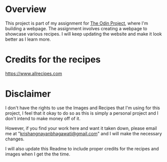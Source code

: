 # Overview

This project is part of my assignment for [The Odin Project](https://www.theodinproject.com), where I'm building a webpage. The assignment involves creating a webpage to showcase various recipes. I will keep updating the website and make it look better as I learn more.

# Credits for the recipes
https://www.allrecipes.com

# Disclaimer
I don't have the rights to use the Images and Recipes that I'm using for this project, I feel that it okay to do so as this is simply a personal project and I don't intend to make money off of it.

However, if you find your work here and want it taken down, please email me at "krishangnayanbhagawati@gmail.com" and I will make the necessary changes.

I will also update this Readme to include proper credits for the recipes and images when I get the the time.

